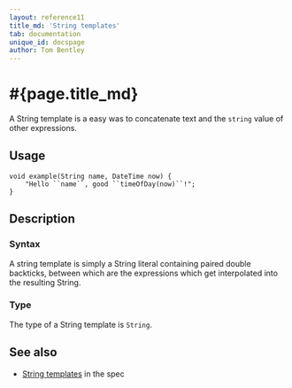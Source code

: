 ```yaml
---
layout: reference11
title_md: 'String templates'
tab: documentation
unique_id: docspage
author: Tom Bentley
---
```


# #{page.title_md}

A String template is a easy was to concatenate text and the `string` value of 
other expressions.

## Usage 

<!-- try: -->
    void example(String name, DateTime now) {
        "Hello ``name``, good ``timeOfDay(now)``!";
    }

## Description

### Syntax

A string template is simply a String literal containing paired double backticks, 
between which are the expressions which get interpolated into the resulting String.

### Type 

The type of a String template is `String`.

## See also

* [String templates](#{site.urls.spec_current}#stringtemplates) in the spec
